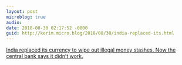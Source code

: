 ```yaml
---
layout: post
microblog: true
audio: 
date: 2018-08-30 02:17:52 -0800
guid: http://kerim.micro.blog/2018/08/30/india-replaced-its.html
---
```

[India replaced its currency to wipe out illegal money stashes. Now the central bank says it didn’t work.](https://www.washingtonpost.com/world/2018/08/29/india-replaced-its-currency-wipe-out-illegal-money-stashes-now-central-bank-says-it-didnt-work/?noredirect=on&utm_term=.9cb2c5a1a53a)
